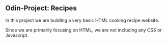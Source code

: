 ## Odin-Project: Recipes

In this project we are building a very basic HTML cooking recipe website.

Since we are primarily focusing on HTML, we are not including any CSS or Javascript.
